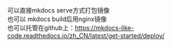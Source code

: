 可以直接mkdocs serve方式打包镜像  
也可以 mkdocs build后用nginx镜像  
也可以托管在github上：https://mkdocs-like-code.readthedocs.io/zh_CN/latest/get-started/deploy/

